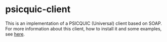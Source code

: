 # psicquic-client

This is an implementation of a PSICQUIC (Universal) client based on SOAP. For more information about this client, how to install it and some examples, see [here](http://psicquic.github.io/JavaClient.html).
